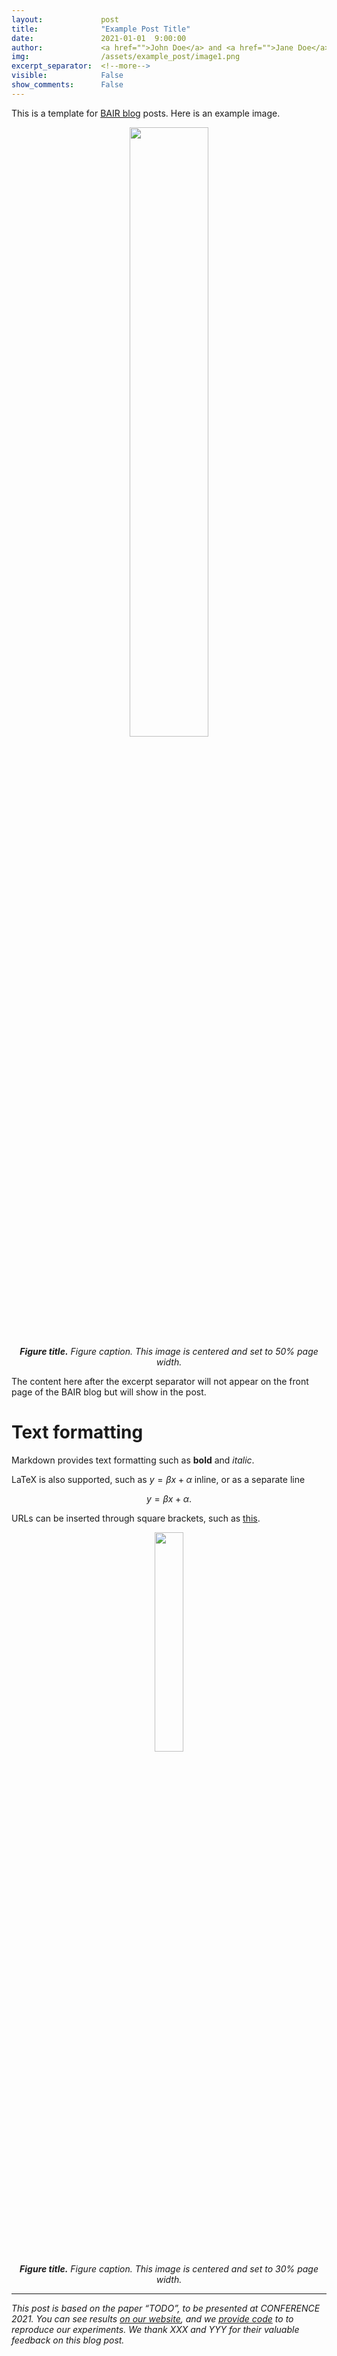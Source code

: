 ```yaml
---
layout:             post
title:              "Example Post Title"
date:               2021-01-01  9:00:00
author:             <a href="">John Doe</a> and <a href="">Jane Doe</a>
img:                /assets/example_post/image1.png
excerpt_separator:  <!--more-->
visible:            False
show_comments:      False
---
```


<!--
These are comments in HTML. The above header text is needed to format the
title, authors, etc. The "example_post" is an example representative image (not
GIF) that we use for each post for tweeting (see below as well) and for the
emails to subscribers. Please provide this image (and any other images and
GIFs) in the blog to the BAIR Blog editors directly.

The text directly below gets tweets to work. Please adjust according to your
post.

The `static/blog` directory is a location on the blog server which permanently
stores the images/GIFs in BAIR Blog posts. Each post has a subdirectory under
this for its images (titled `example_post` here, please change).

Keeping the post visbility as False will mean the post is only accessible if
you know the exact URL.

You can also turn on Disqus comments, but we recommend disabling this feature.
-->

<!-- twitter -->
<meta name="twitter:title" content="Example Post Title">
<meta name="twitter:card" content="summary_large_image">
<meta name="twitter:image" content="https://bair.berkeley.edu/static/blog/example_post/image1.png">

<meta name="keywords" content="keyword1, keyword2">
<meta name="description" content="The BAIR Blog">
<meta name="author" content="John Doe, Jane Doe">

<!--
The actual text for the post content appears below.  Text will appear on the
homepage, i.e., https://bair.berkeley.edu/blog/ but we only show part of the
posts on the homepage. The rest is accessed via clicking 'Continue'. This is
enforced with the `more` excerpt separator.
-->

This is a template for [BAIR blog][1] posts. Here is an example image.

<p style="text-align:center;">
<img src="https://bair.berkeley.edu/static/blog/example_post/image1.png" width="50%">
<br>
<i><b>Figure title.</b> Figure caption. This image is centered and set to 50%
page width.</i>
</p>

<!--more-->

The content here after the excerpt separator will not appear on the front page
of the BAIR blog but will show in the post.

# Text formatting

Markdown provides text formatting such as **bold** and *italic*.

LaTeX is also supported, such as $y = \beta x + \alpha$ inline, or as a separate
line

$$y = \beta x + \alpha.$$

URLs can be inserted through square brackets, such as [this][1].

<p style="text-align:center;">
<img src="https://bair.berkeley.edu/static/blog/example_post/image2.png" width="30%">
<br>
<i><b>Figure title.</b> Figure caption. This image is centered and set to 30%
page width.</i>
</p>

<hr>

<i>This post is based on the paper “TODO”, to be presented at CONFERENCE 2021. You
can see results [on our website][2], and we [provide code][3] to to reproduce
our experiments. We thank XXX and YYY for their valuable feedback on this blog
post.</i>

[1]:https://bair.berkeley.edu/blog/
[2]:https://www.google.com/
[3]:https://github.com/
